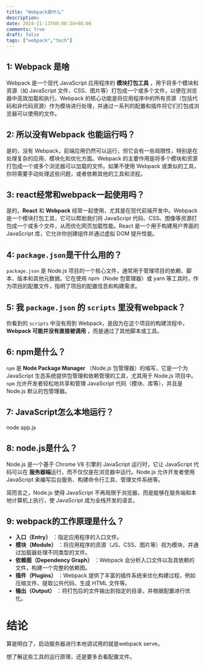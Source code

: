 ```yaml
---
title: "Webpack是什么"
description: 
date: 2024-11-13T09:08:34+08:00
comments: true
draft: false
tags: ["webpack","tech"]
---
```

## 1: Webpack 是啥

Webpack 是一个现代 JavaScript 应用程序的 **模块打包工具** ，用于将多个模块和资源（如 JavaScript 文件、CSS、图片等）打包成一个或多个文件，以便在浏览器中高效加载和执行。Webpack 的核心功能是将应用程序中的所有资源（包括代码和非代码资源）作为模块进行处理，并通过一系列的配置和插件将它们打包成浏览器可以使用的文件。

## 2: 所以没有Webpack 也能运行吗？

是的，没有 Webpack，前端应用仍然可以运行，但它会有一些局限性，特别是在处理复杂的应用、模块化和优化方面。Webpack 的主要作用是将多个模块和资源打包成一个或多个浏览器可以加载的文件。如果不使用 Webpack 或类似的工具，你将需要手动处理这些问题，或者依赖其他的工具和流程。

## 3: react经常和webpack一起使用吗？

是的，**React** 和 **Webpack** 经常一起使用，尤其是在现代前端开发中。Webpack 是一个模块打包工具，它可以帮助我们将 JavaScript 代码、CSS、图像等资源打包成一个或多个文件，从而优化网页加载性能。React 是一个用于构建用户界面的 JavaScript 库，它允许你创建组件并通过虚拟 DOM 提升性能。

## 4: `package.json`是干什么用的？

`package.json` 是 Node.js 项目的一个核心文件，通常用于管理项目的依赖、脚本、版本和其他元数据。它在使用 npm（Node 包管理器）或 yarn 等工具时，作为项目的配置文件，指明了项目的配置信息和构建需求。

## 5: 我 `package.json` 的 `scripts` 里没有webpack？

你看到的 `scripts` 中没有用到 Webpack，是因为在这个项目的构建流程中， **Webpack 可能并没有直接被调用** ，而是通过了其他脚本或工具。

## 6: npm是什么？

`npm` 是  **Node Package Manager** （Node.js 包管理器）的缩写，它是一个为 JavaScript 生态系统提供包管理和依赖管理的工具，尤其用于 Node.js 项目中。`npm` 允许开发者轻松地共享和管理 JavaScript 代码（模块、库等），并且是 Node.js 默认的包管理器。

## 7: JavaScript怎么本地运行？

node app.js

## 8: node.js是什么？

Node.js 是一个基于 Chrome V8 引擎的 JavaScript 运行时，它让 JavaScript 代码可以在 **服务器端**运行，而不仅仅是在浏览器中运行。Node.js 允许开发者使用 JavaScript 来编写后台服务、构建命令行工具、管理文件系统等。

简而言之，Node.js 使得 JavaScript 不再局限于浏览器，而是能够在服务端和本地计算机上执行，使 JavaScript 成为全栈开发的语言。

## 9: webpack的工作原理是什么？

* **入口（Entry）** ：指定应用程序的入口文件。
* **模块（Module）** ：将应用程序的资源（JS、CSS、图片等）视为模块，并通过加载器处理不同类型的文件。
* **依赖图（Dependency Graph）** ：Webpack 会分析入口文件以及其依赖的文件，构建一个完整的依赖图。
* **插件（Plugins）** ：Webpack 提供了丰富的插件系统来优化构建过程，例如压缩文件、提取公共代码、生成 HTML 文件等。
* **输出（Output）** ：将打包后的文件输出到指定的目录，并根据配置进行优化。

# 结论

算是明白了，启动服务器进行本地调试用的就是webpack serve。

想了解这些工具的运行原理，还是要多去看配置文件。
